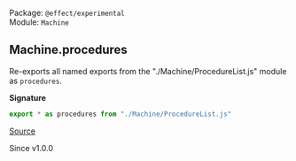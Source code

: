 Package: `@effect/experimental`<br />
Module: `Machine`<br />

## Machine.procedures

Re-exports all named exports from the "./Machine/ProcedureList.js" module as `procedures`.

**Signature**

```ts
export * as procedures from "./Machine/ProcedureList.js"
```

[Source](https://github.com/Effect-TS/effect/tree/main/packages/experimental/src/Machine.ts#L38)

Since v1.0.0